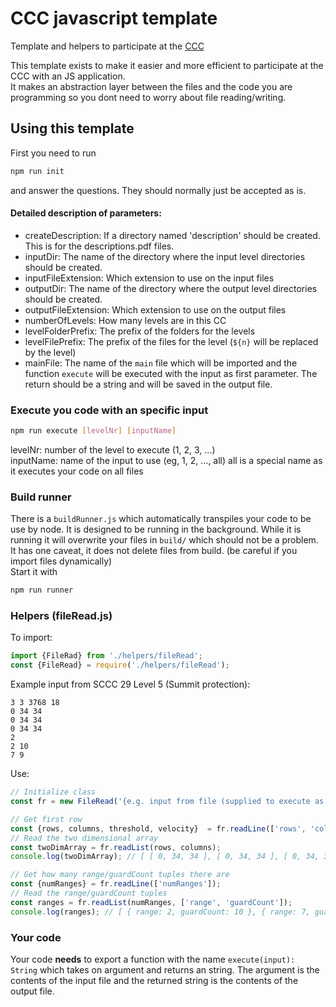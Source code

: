 # CCC javascript template
Template and helpers to participate at the [CCC](https://codingcontest.org)

This template exists to make it easier and more efficient to participate at the CCC with an JS application.  
It makes an abstraction layer between the files and the code you are programming so you dont need to
worry about file reading/writing.

## Using this template
First you need to run
```bash
npm run init
```
and answer the questions. They should normally just be accepted as is.

#### Detailed description of parameters:
* createDescription: If a directory named 'description' should be created. This is for the descriptions.pdf files.
* inputDir: The name of the directory where the input level directories should be created.
* inputFileExtension: Which extension to use on the input files
* outputDir: The name of the directory where the output level directories should be created.
* outputFileExtension: Which extension to use on the output files
* numberOfLevels: How many levels are in this CC
* levelFolderPrefix: The prefix of the folders for the levels
* levelFilePrefix: The prefix of the files for the level (`${n}` will be replaced by the level)
* mainFile: The name of the `main` file which will be imported and the function `execute` will be executed with the
input as first parameter. The return should be a string and will be saved in the output file.

### Execute you code with an specific input
```bash
npm run execute [levelNr] [inputName]
```
levelNr: number of the level to execute (1, 2, 3, ...)  
inputName: name of the input to use (eg, 1, 2, ..., all) all is a special name as it executes your code on all files

### Build runner
There is a `buildRunner.js` which automatically transpiles your code to be use by node.
It is designed to be running in the background. While it is running it will overwrite your files in
`build/` which should not be a problem. It has one caveat, it does not delete files from build.
(be careful if you import files dynamically)  
Start it with
````bash
npm run runner
````

### Helpers (fileRead.js)
To import:
```js
import {FileRad} from './helpers/fileRead';
const {FileRead} = require('./helpers/fileRead');
```  
Example input from SCCC 29 Level 5 (Summit protection):
```text
3 3 3768 18
0 34 34
0 34 34
0 34 34
2
2 10
7 9
```
Use:
```js
// Initialize class
const fr = new FileRead('{e.g. input from file (supplied to execute as first argument) as string}');

// Get first row
const {rows, columns, threshold, velocity}  = fr.readLine(['rows', 'columns', 'threshold', 'velocity']);
// Read the two dimensional array
const twoDimArray = fr.readList(rows, columns);
console.log(twoDimArray); // [ [ 0, 34, 34 ], [ 0, 34, 34 ], [ 0, 34, 34 ] ]

// Get how many range/guardCount tuples there are
const {numRanges} = fr.readLine(['numRanges']);
// Read the range/guardCount tuples
const ranges = fr.readList(numRanges, ['range', 'guardCount']);
console.log(ranges); // [ { range: 2, guardCount: 10 }, { range: 7, guardCount: 9 } ]
```

### Your code
Your code **needs** to export a function with the name `execute(input): String` which takes on argument
and returns an string. The argument is the contents of the input file and the returned string is the
contents of the output file.
